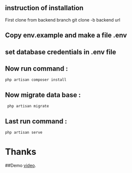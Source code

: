 ## instruction of installation
<p>First clone from backend branch git clone -b backend url</p>

## Copy env.example and make a file .env
## set database credentials in .env file
## Now run command : 
```
php artisan composer install
```
## Now migrate data base :
```
 php artisan migrate
 ```

## Last run command : 
```
php artisan serve
```


<h1>Thanks </h1>

##Demo [video](https://drive.google.com/file/d/1fwQ7iFufX0P7By6dHbDoga0DA8JIyjjw/view?usp=sharing).
